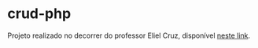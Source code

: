 # crud-php

Projeto realizado no decorrer do professor Eliel Cruz, disponível <a href="https://www.youtube.com/watch?v=BSqtIw_hW8M">neste link<a>.

